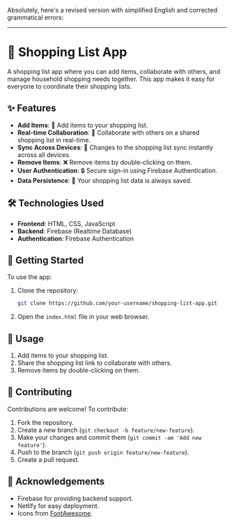 Absolutely, here's a revised version with simplified English and corrected grammatical errors:

---

# 🛒 Shopping List App

A shopping list app where you can add items, collaborate with others, and manage household shopping needs together. This app makes it easy for everyone to coordinate their shopping lists.

## ✨ Features

- **Add Items**: 📝 Add items to your shopping list.
- **Real-time Collaboration**: 🔄 Collaborate with others on a shared shopping list in real-time.
- **Sync Across Devices**: 📱 Changes to the shopping list sync instantly across all devices.
- **Remove Items**: ❌ Remove items by double-clicking on them.
- **User Authentication**: 🔒 Secure sign-in using Firebase Authentication.
- **Data Persistence**: 💾 Your shopping list data is always saved.

## 🛠️ Technologies Used

- **Frontend**: HTML, CSS, JavaScript
- **Backend**: Firebase (Realtime Database)
- **Authentication**: Firebase Authentication 



## 🚀 Getting Started

To use the app:

1. Clone the repository:

   ```bash
   git clone https://github.com/your-username/shopping-list-app.git
   ```

2. Open the `index.html` file in your web browser.


## 📝 Usage

1. Add items to your shopping list.
2. Share the shopping list link to collaborate with others.
3. Remove items by double-clicking on them.


## 🤝 Contributing

Contributions are welcome! To contribute:

1. Fork the repository.
2. Create a new branch (`git checkout -b feature/new-feature`).
3. Make your changes and commit them (`git commit -am 'Add new feature'`).
4. Push to the branch (`git push origin feature/new-feature`).
5. Create a pull request.


## 🙏 Acknowledgements

- Firebase for providing backend support.
- Netlify for easy deployment.
- Icons from [FontAwesome](https://fontawesome.com/).

